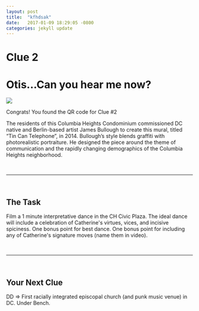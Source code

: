 ```yaml
---
layout: post
title:  "kfhdsak"
date:   2017-01-09 18:29:05 -0800
categories: jekyll update
---
```

<h1 class="post-title" itemprop="name headline">Clue 2</h1>
<h1>Otis...Can you hear me now?</h1>

<img class="clue-pic" src="http://dcmurals.info/stage/wp-content/uploads/2014/11/untitled2.jpg">
<br>
<p>Congrats! You found the QR code for Clue #2</p>
<p>The residents of this Columbia Heights Condominium commissioned DC native and Berlin-based artist James Bullough to create this mural, titled “Tin Can Telephone”, in 2014. Bullough’s style blends graffiti with photorealistic portraiture. He designed the piece around the theme of communication and the rapidly changing demographics of the Columbia Heights neighborhood.
</p>
<br>
<hr>
<br>
<h2>The Task</h2>
<p>Film a 1 minute interpretative dance in the CH Civic Plaza. The ideal dance will include a celebration of Catherine's virtues, vices, and incisive spiciness. One bonus point for best dance. One bonus point for including any of Catherine's signature moves (name them in video).</p>
<br>
<hr>
<br>
<h2>Your Next Clue</h2>
<p>DD => First racially integrated episcopal church (and punk music venue) in DC. Under Bench.</p>